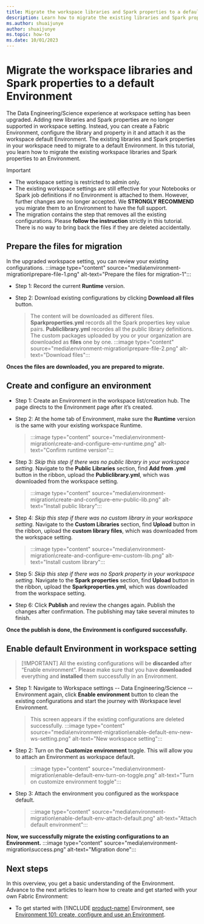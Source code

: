 ```yaml
---
title: Migrate the workspace libraries and Spark properties to a default Environment 
description: Learn how to migrate the existing libraries and Spark properties to an Environment.
ms.author: shuaijunye
author: shuaijunye
ms.topic: how-to
ms.date: 10/01/2023
---
```


# Migrate the workspace libraries and Spark properties to a default Environment

The Data Engineering/Science experience at workspace setting has been upgraded. Adding new libraries and Spark properties are no longer supported in workspace setting. Instead, you can create a Fabric Environment, configure the library and property in it and attach it as the workspace default Environment. The existing libraries and Spark properties in your workspace need to migrate to a default Environment. In this tutorial, you learn how to migrate the existing workspace libraries and Spark properties to an Environment.

> [!IMPORTANT]  
>
> - The workspace setting is restricted to admin only.
> - The existing workspace settings are still effective for your Notebooks or Spark job definitions if no Environment is attached to them. However, further changes are no longer accepted. We **STRONGLY RECOMMEND** you migrate them to an Environment to have the full support.
> - The migration contains the step that removes all the existing configurations. Please **follow the instruction** strictly in this tutorial. There is no way to bring back the files if they are deleted accidentally.
>

## Prepare the files for migration

In the upgraded workspace setting, you can review your existing configurations.
:::image type="content" source="media\environment-migration\prepare-file-1.png" alt-text="Prepare the files for migration-1":::

- Step 1: Record the current **Runtime** version.

- Step 2: Download existing configurations by clicking **Download all files** button.
    >
    > The content will be downloaded as different files. **Sparkproperties.yml** records all the Spark properties key value pairs. **Publiclibrary.yml** recordes all the public library definitions. The custom packages uploaded by you or your organization are downloaded as **files** one by one.
    > :::image type="content" source="media\environment-migration\prepare-file-2.png" alt-text="Download files":::
    >

**Onces the files are downloaded, you are prepared to migrate.**

## Create and configure an environment

- Step 1: Create an Environment in the workspace list/creation hub. The page directs to the Environment page after it’s created.

- Step 2: At the home tab of Environment, make sure the **Runtime** version is the same with your existing workspace Runtime.
    >
    > :::image type="content" source="media\environment-migration\create-and-configure-env-runtime.png" alt-text="Confirm runtime version":::
    >

- Step 3: *Skip this step if there was no public library in your workspace setting.* Navigate to the **Public Libraries** section, find **Add from .yml** button in the ribbon, upload the **Publiclibrary.yml**, which was downloaded from the workspace setting.
    >
    > :::image type="content" source="media\environment-migration\create-and-configure-env-public-lib.png" alt-text="Install public library":::
    >

- Step 4: *Skip this step if there was no custom library in your workspace setting.* Navigate to the **Custom Libraries** section, find **Upload** button in the ribbon, upload the **custom library files**, which was downloaded from the workspace setting.
    >
    > :::image type="content" source="media\environment-migration\create-and-configure-env-custom-lib.png" alt-text="Install custom library":::
    >

- Step 5: *Skip this step if there was no Spark property in your workspace setting.* Navigate to the **Spark properties** section, find **Upload** button in the ribbon, upload the **Sparkproperties.yml**, which was downloaded from the workspace setting.

- Step 6: Click **Publish** and review the changes again. Publish the changes after confirmation. The publishing may take several minutes to finish.

**Once the publish is done, the Environment is configured successfully.**

## Enable default Environment in workspace setting

>
> [!IMPORTANT]
> All the existing configurations will be **discarded** after “Enable environment”. Please make sure that you have **downloaded** everything and **installed** them successfully in an Environment.
>

- Step 1: Navigate to Workspace settings -- Data Engineering/Science -- Environment again, click **Enable environment** button to clean the existing configurations and start the journey with Workspace level Environment.
    >
    > This screen appears if the existing configurations are deleted successfully.
    > :::image type="content" source="media\environment-migration\enable-default-env-new-ws-setting.png" alt-text="New workspace setting":::
    >

- Step 2: Turn on the **Customize environment** toggle. This will allow you to attach an Environment as workspace default.
    >
    > :::image type="content" source="media\environment-migration\enable-default-env-turn-on-toggle.png" alt-text="Turn on customize environment toggle":::
    >

- Step 3: Attach the environment you configured as the workspace default.
    >
    > :::image type="content" source="media\environment-migration\enable-default-env-attach-default.png" alt-text="Attach default environment":::
    >

**Now, we successfully migrate the existing configurations to an Environment.**
:::image type="content" source="media\environment-migration\success.png" alt-text="Migration done":::

## Next steps

In this overview, you get a basic understanding of the Environment. Advance to the next articles to learn how to create and get started with your own Fabric Environment:

- To get started with [!INCLUDE [product-name](../includes/product-name.md)] Environment, see [Environment 101: create, configure and use an Environment](create-and-use-environment.md).